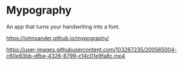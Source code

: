# Mypography

An app that turns your handwriting into a font.

https://johnxander.github.io/mypography/

https://user-images.githubusercontent.com/103267235/200565004-c60e83bb-dfbe-4326-8799-c14c01e9fa8c.mp4
